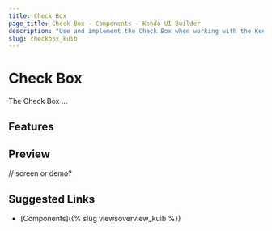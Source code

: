 ```yaml
---
title: Check Box
page_title: Check Box - Components - Kendo UI Builder
description: "Use and implement the Check Box when working with the Kendo UI Builder tool for creating and managing Angular and AngularJS-based web applications."
slug: checkbox_kuib
---
```


# Check Box

The Check Box ...

## Features


## Preview

// screen or demo?

## Suggested Links

* [Components]({% slug viewsoverview_kuib %})
